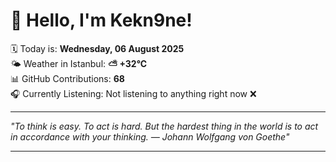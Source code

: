 # 👋 Hello, I'm Kekn9ne!

🗓️ Today is: **Wednesday, 06 August 2025**  
🌤️ Weather in Istanbul: **⛅️  +32°C**  
📊 GitHub Contributions: **68**  
🎧 Currently Listening: Not listening to anything right now ❌

---

_"To think is easy. To act is hard. But the hardest thing in the world is to act in accordance with your thinking. — *Johann Wolfgang von Goethe*"_

---
